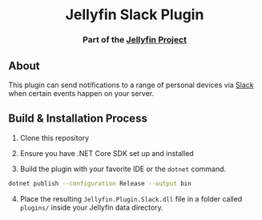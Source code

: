 <h1 align="center">Jellyfin Slack Plugin</h1>
<h3 align="center">Part of the <a href="https://jellyfin.org">Jellyfin Project</a></h3>

## About

This plugin can send notifications to a range of personal devices via <a href="https://slack.com/">Slack</a> when certain events happen on your server.

## Build & Installation Process

1. Clone this repository

2. Ensure you have .NET Core SDK set up and installed

3. Build the plugin with your favorite IDE or the `dotnet` command.

```sh
dotnet publish --configuration Release --output bin
```

4. Place the resulting `Jellyfin.Plugin.Slack.dll` file in a folder called `plugins/` inside your Jellyfin data directory.
